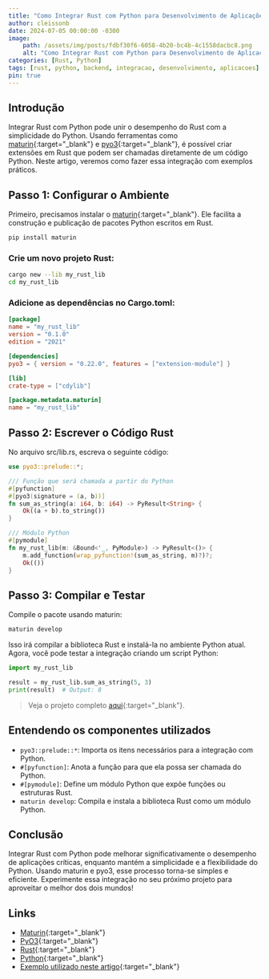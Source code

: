 ```yaml
---
title: "Como Integrar Rust com Python para Desenvolvimento de Aplicações"
author: cleissonb
date: 2024-07-05 00:00:00 -0300
image: 
    path: /assets/img/posts/fdbf30f6-6058-4b20-bc4b-4c1558dacbc8.png
    alt: "Como Integrar Rust com Python para Desenvolvimento de Aplicações"
categories: [Rust, Python]
tags: [rust, python, backend, integracao, desenvolvimento, aplicacoes]
pin: true
---
```


## Introdução

Integrar Rust com Python pode unir o desempenho do Rust com a simplicidade do Python. Usando ferramentas como [maturin](https://github.com/PyO3/maturin){:target="_blank"} e [pyo3](https://docs.rs/pyo3/latest/pyo3/){:target="_blank"}, é possível criar extensões em Rust que podem ser chamadas diretamente de um código Python. Neste artigo, veremos como fazer essa integração com exemplos práticos.

## Passo 1: Configurar o Ambiente

Primeiro, precisamos instalar o [maturin](https://github.com/PyO3/maturin){:target="_blank"}. Ele facilita a construção e publicação de pacotes Python escritos em Rust.

```bash
pip install maturin
```

### Crie um novo projeto Rust:

```bash
cargo new --lib my_rust_lib
cd my_rust_lib
```

### Adicione as dependências no Cargo.toml:

```toml
[package]
name = "my_rust_lib"
version = "0.1.0"
edition = "2021"

[dependencies]
pyo3 = { version = "0.22.0", features = ["extension-module"] }

[lib]
crate-type = ["cdylib"]

[package.metadata.maturin]
name = "my_rust_lib"
```

## Passo 2: Escrever o Código Rust

No arquivo src/lib.rs, escreva o seguinte código:

```rust
use pyo3::prelude::*;

/// Função que será chamada a partir do Python
#[pyfunction]
#[pyo3(signature = (a, b))]
fn sum_as_string(a: i64, b: i64) -> PyResult<String> {
    Ok((a + b).to_string())
}

/// Módulo Python
#[pymodule]
fn my_rust_lib(m: &Bound<'_, PyModule>) -> PyResult<()> {
    m.add_function(wrap_pyfunction!(sum_as_string, m)?)?;
    Ok(())
}
```

## Passo 3: Compilar e Testar

Compile o pacote usando maturin:

```bash
maturin develop
```

Isso irá compilar a biblioteca Rust e instalá-la no ambiente Python atual. Agora, você pode testar a integração criando um script Python:

```python
import my_rust_lib

result = my_rust_lib.sum_as_string(5, 3)
print(result)  # Output: 8
```

> Veja o projeto completo [aqui](https://github.com/cleissonbarbosa/integration-rust-python){:target="_blank"}.

## Entendendo os componentes utilizados

- `pyo3::prelude::*`: Importa os itens necessários para a integração com Python.
- `#[pyfunction]`: Anota a função para que ela possa ser chamada do Python.
- `#[pymodule]`: Define um módulo Python que expõe funções ou estruturas Rust.
- `maturin develop`: Compila e instala a biblioteca Rust como um módulo Python.

## Conclusão

Integrar Rust com Python pode melhorar significativamente o desempenho de aplicações críticas, enquanto mantém a simplicidade e a flexibilidade do Python. Usando maturin e pyo3, esse processo torna-se simples e eficiente. Experimente essa integração no seu próximo projeto para aproveitar o melhor dos dois mundos!

## Links

- [Maturin](https://github.com/PyO3/maturin){:target="_blank"}
- [PyO3](https://docs.rs/pyo3/latest/pyo3/){:target="_blank"}
- [Rust](https://www.rust-lang.org/){:target="_blank"}
- [Python](https://www.python.org/){:target="_blank"}
- [Exemplo utilizado neste artigo](https://github.com/cleissonbarbosa/integration-rust-python){:target="_blank"}